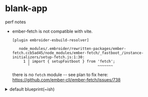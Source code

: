 # blank-app


perf notes

- ember-fetch is not compatible with vite.
  ```
  [plugin embroider-esbuild-resolver]
  
     node_modules/.embroider/rewritten-packages/ember-fetch.ccb5ad45/node_modules/ember-fetch/_fastboot_/instance-initializers/setup-fetch.js:1:30:
       1 │ import { setupFastboot } from 'fetch';
         ╵                               ~~~~~~~
  
  ```
  there is no `fetch` module -- see plan to fix here:
  https://github.com/ember-cli/ember-fetch/issues/738


<details><summary>default blueprint(~ish)</summary>

Broccoli (legacy)
```bash
LEGACY_BUILD=true pnpm start

# initial:
# warm:
# rebuild:
```

Embroider + Webpack
```bash
pnpm start

# initial: 5s
# warm: 3s
# rebuild: 61ms to 154ms
```

Embroider + Vite
```bash
VITE=true pnpm start

# COMPAT:
#   initial: ~1768ms
#   warm: ~525ms
#   rebuild: 16ms to 30ms
# VITE:
#   initial: 447ms
#   warm: same
#   rebuild:
# Browser:
#   initial:
#   warm:
#   rebuild:
```

</details>
